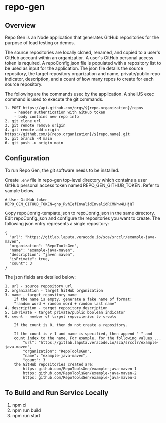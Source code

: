 # repo-gen

## Overview

Repo Gen is an Node application that generates GitHub repositories for the purpose
of load testing or demos.

The source repositories are locally cloned, renamed, and copied to a user's GitHub
account within an organization. A user's GitHub personal access token is required.
A repoConfig.json file is populated with a repository list to be used as input for
the application. The json file details the source repository, the target repository
organization and name, private/public repo indicator, description, and a count
of how many repos to create for each source repository.

The following are the commands used by the application. A shellJS exec command
is used to execute the git commands.

    1. POST https://api.github.com/orgs/${repo.organization}/repos
        - header authentication with GitHub token
        - body contains new repo info
    2. git clone url
    3. git remote remove origin
    4. git remote add origin https://github.com/${repo.organization}/${repo.name}.git
    5. git branch -M main
    6. git push -u origin main

## Configuration

To run Repo Gen, the git software needs to be installed.

Create `.env` file in repo-gen top-level directory which contains a user GitHub
personal access token named REPO_GEN_GITHUB_TOKEN. Refer to sample below.

    # User GitHub token
    REPO_GEN_GITHUB_TOKEN=ghp_RvhIefInvalidInvalidRCMNhw4LHjQT

Copy repoConfig-template.json to repoConfig.json in the same directory.
Edit repoConfig.json and configure the repositories you want to create.
The following json entry represents a single repository:

    {
      "url": "https://gitlab.laputa.veracode.io/sca/srcclr/example-java-maven",
      "organization": "RepoToolsGen",
      "name": "example-java-maven",
      "description": "javen maven",
      "isPrivate": true,
      "count": 3
    }

The json fields are detailed below:

    1. url - source repository url
    2. organization - target GitHub organization
    3. name - target repository name
        If the name is empty, generate a fake name of format:
        "random word + random word + random last name"
    4. description - target repository description
    5. isPrivate - target private/public boolean indicator
    6. count - number of target repositories to create

        If the count is 0, then do not create a repository.

        If the count is > 1 and name is specified, then append "-" and
        count index to the name. For example, for the following values ...
            "url": "https://gitlab.laputa.veracode.io/sca/srcclr/example-java-maven",
            "organization": "RepoToolsGen",
            "name": "example-java-maven",
            "count": 3
        the GitHub repositories created are:
            https: github.com/RepoToolsGen/example-java-maven-1
            https: github.com/RepoToolsGen/example-java-maven-2
            https: github.com/RepoToolsGen/example-java-maven-3

## To Build and Run Service Locally

1. npm ci
2. npm run build
3. npm run start

